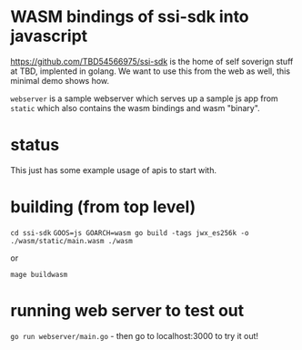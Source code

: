 # WASM bindings of ssi-sdk into javascript

https://github.com/TBD54566975/ssi-sdk is the home of self soverign stuff at TBD, implented in golang. 
We want to use this from the web as well, this minimal demo shows how.

`webserver` is a sample webserver which serves up a sample js app from `static` which also contains the wasm bindings and wasm "binary".

# status
This just has some example usage of apis to start with.

# building (from top level)

`cd ssi-sdk`
`GOOS=js GOARCH=wasm go build -tags jwx_es256k -o ./wasm/static/main.wasm ./wasm`

or 

`mage buildwasm`

# running web server to test out

`go run webserver/main.go` - then go to localhost:3000 to try it out!


